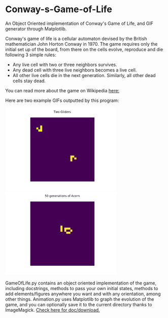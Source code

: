 # Conway-s-Game-of-Life
An Object Oriented implementation of Conway's Game of Life, and GIF generator through Matplotlib.

Conway's game of life is a cellular automaton devised by the British mathematician John Horton Conway in 1970.
The game requires only the initial set up of the board, from there on the cells evolve, reproduce and die following 3 simple rules:
- Any live cell with two or three neighbors survives.
- Any dead cell with three live neighbors becomes a live cell.
- All other live cells die in the next generation. Similarly, all other dead cells stay dead.

You can read more about the game on Wikipedia [here:](https://en.wikipedia.org/wiki/Conway%27s_Game_of_Life)

Here are two example GIFs outputted by this program:

 <p float="left">
  <img src="/two_gliders.gif" width="350" />
  <img src="/acorn.gif" width="350" /> 
</p>



GameOfLife.py contains an object oriented implementation of the game, including docstrings, methods to pass your own initial states, methods to add elements/figures anywhere you want and with any orientation, among other things.
Animation.py uses Matplotlib to graph the evolution of the game, and you can optionally save it to the current directory thanks to ImageMagick. [Check here for doc/download.](https://imagemagick.org/)
